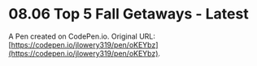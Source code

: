 # 08.06 Top 5 Fall Getaways - Latest 

A Pen created on CodePen.io. Original URL: [https://codepen.io/jlowery319/pen/oKEYbz](https://codepen.io/jlowery319/pen/oKEYbz).


